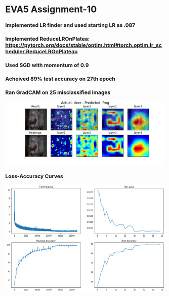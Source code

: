 # EVA5 Assignment-10
### Implemented LR finder and used starting LR as .087
### Implemented ReduceLROnPlatea: https://pytorch.org/docs/stable/optim.html#torch.optim.lr_scheduler.ReduceLROnPlateau
### Used SGD with momentum of 0.9
### Acheived 89% test accuracy on 27th epoch
### Ran GradCAM on 25 misclassified images
![alt text](https://github.com/bharathbolla/EVA5/blob/S10/Misclassified%20Images/gradcam_incorrect_0_tfrog_pdeer.png)

### Loss-Accuracy Curves
![alt text](https://github.com/bharathbolla/EVA5/blob/S10/train_test_plot.png)

